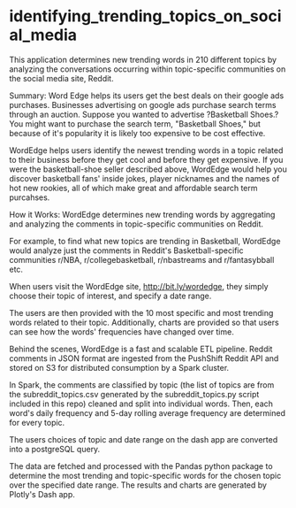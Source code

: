 # identifying_trending_topics_on_social_media

This application determines new trending words in 210 different topics by analyzing the conversations occurring within topic-specific communities on the social media site, Reddit.

Summary:
Word Edge helps its users get the best deals on their google ads purchases. 
Businesses advertising on google ads purchase search terms through an auction. Suppose you wanted to advertise ?Basketball Shoes.? You might want to purchase the search term, "Basketball Shoes," but because of it's popularity it is likely too expensive to be cost effective. 

WordEdge helps users identify the newest trending words in a topic related to their business before they get cool and before they get expensive. If you were the basketball-shoe seller described above, WordEdge would help you discover basketball fans' inside jokes, player nicknames and the names of hot new rookies, all of which make great and affordable search term purcahses.

How it Works:
WordEdge determines new trending words by aggregating and analyzing the comments in topic-specific communities on Reddit. 

For example, to find what new topics are trending in Basketball, WordEdge would analyze just the comments in Reddit's Basketball-specific communities r/NBA, r/collegebasketball, r/nbastreams and r/fantasybball etc. 

When users visit the WordEdge site, http://bit.ly/wordedge, they simply choose their topic of interest, and specify a date range. 

The users are then provided with the 10 most specific and most trending words related to their topic. Additionally, charts are provided so that users can see how the words' frequencies have changed over time. 

Behind the scenes, WordEdge is a fast and scalable ETL pipeline. Reddit comments in JSON format are ingested from the PushShift Reddit API and stored on S3 for distributed consumption by a Spark cluster. 

In Spark, the comments are classified by topic (the list of topics are from the subreddit_topics.csv generated by the subreddit_topics.py script included in this repo) cleaned and split into individual words. Then, each word's daily frequency and 5-day rolling average frequency are determined for every topic. 

The users choices of topic and date range on the  dash app are converted into a postgreSQL query.

The data are fetched and processed with the Pandas python package to determine the most trending and topic-specific words for the chosen topic over the specified date range. The results and charts are generated by Plotly's Dash app.

